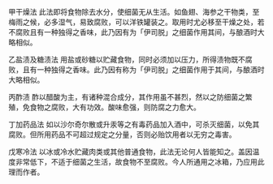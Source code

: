 甲干燥法  此法即将食物除去水分，使细菌无从生活。如鱼翅、海参之干物类，至梅雨之候，必多湿气，易致腐败，可以洋铁罐装之。取用时尤必移至干燥之处，若不腐败且有一种独得之香味，此乃因有为「伊司脱」之细菌作用其间，与酿酒时大略相似。

乙盐渍及糖渍法  用盐或砂糖以贮藏食物，同时必须加以压力，所得渍物既不腐败，且有一种独得之香味。此乃因有称为「伊司脱」之细菌作用于其间，与酿酒时大略相似。

丙酢渍  酢以醋酸为主，有诸种混合成分，其作用虽不甚烈，然以之防细菌之繁殖，免食物之腐败，大有功效。酸味愈强，则防腐之力愈大。

丁加药品法  如以沙尔奇尔散或升汞等之有毒药品加入酒中，可杀灭细菌，以免其腐败。但所用药品不可超过规定之分量，否则必贻饮用者以无穷之毒害。

戊寒冷法  以冰或冷水贮藏肉类或其他普通食物，此法无论何人皆能知之。盖因温度非常低下，不适于细菌之生活，故食物不至腐败。今人所通用之冰箱，乃应用此理而作者。